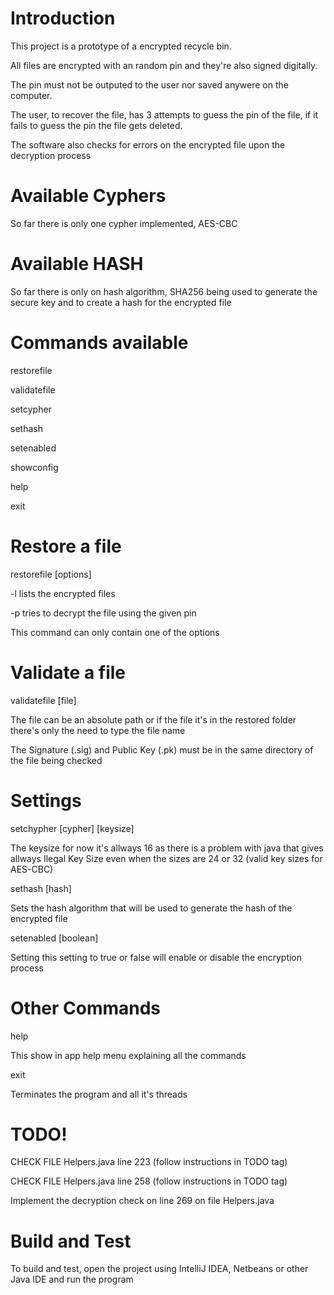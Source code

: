 # Introduction 
This project is a prototype of a encrypted recycle bin.

All files are encrypted with an random pin and they're also signed digitally.

The pin must not be outputed to the user nor saved anywere on the computer.

The user, to recover the file, has 3 attempts to guess the pin of the file, if it fails to guess the pin the file gets deleted.

The software also checks for errors on the encrypted file upon the decryption process

# Available Cyphers
So far there is only one cypher implemented, AES-CBC

# Available HASH
So far there is only on hash algorithm, SHA256 being used to generate the secure key and to create a hash for the encrypted file

# Commands available
restorefile

validatefile

setcypher

sethash

setenabled

showconfig

help

exit


# Restore a file
restorefile [options]

-l               lists the encrypted files

-p <pin> <file>  tries to decrypt the file using the given pin

This command can only contain one of the options


# Validate a file
validatefile [file]

The file can be an absolute path or if the file it's in the restored folder there's only the need to type the file name

The Signature (.sig) and Public Key (.pk) must be in the same directory of the file being checked

# Settings
setchypher [cypher] [keysize]

The keysize for now it's allways 16 as there is a problem with java that gives allways Ilegal Key Size even when the sizes are 24 or 32 (valid key sizes for AES-CBC)


sethash [hash]

Sets the hash algorithm that will be used to generate the hash of the encrypted file


setenabled [boolean]

Setting this setting to true or false will enable or disable the encryption process


# Other Commands
help

This show in app help menu explaining all the commands


exit

Terminates the program and all it's threads


# TODO!
CHECK FILE Helpers.java line 223          (follow instructions in TODO tag)

CHECK FILE Helpers.java line 258          (follow instructions in TODO tag)

Implement the decryption check on line 269 on file Helpers.java


# Build and Test
To build and test, open the project using IntelliJ IDEA, Netbeans or other Java IDE and run the program